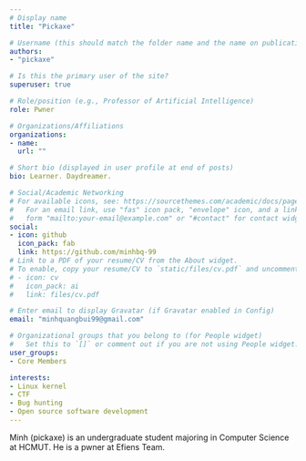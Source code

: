 ```yaml
---
# Display name
title: "Pickaxe"

# Username (this should match the folder name and the name on publications)
authors:
- "pickaxe"

# Is this the primary user of the site?
superuser: true

# Role/position (e.g., Professor of Artificial Intelligence)
role: Pwner

# Organizations/Affiliations
organizations:
- name: 
  url: ""

# Short bio (displayed in user profile at end of posts)
bio: Learner. Daydreamer.

# Social/Academic Networking
# For available icons, see: https://sourcethemes.com/academic/docs/page-builder/#icons
#   For an email link, use "fas" icon pack, "envelope" icon, and a link in the
#   form "mailto:your-email@example.com" or "#contact" for contact widget.
social:
- icon: github
  icon_pack: fab
  link: https://github.com/minhbq-99
# Link to a PDF of your resume/CV from the About widget.
# To enable, copy your resume/CV to `static/files/cv.pdf` and uncomment the lines below.
# - icon: cv
#   icon_pack: ai
#   link: files/cv.pdf

# Enter email to display Gravatar (if Gravatar enabled in Config)
email: "minhquangbui99@gmail.com"

# Organizational groups that you belong to (for People widget)
#   Set this to `[]` or comment out if you are not using People widget.
user_groups:
- Core Members

interests:
- Linux kernel
- CTF
- Bug hunting
- Open source software development
---
```


Minh (pickaxe) is an undergraduate student majoring in Computer Science at HCMUT. He is a pwner at Efiens Team.
